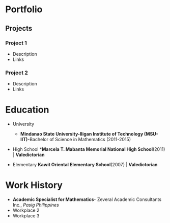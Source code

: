 # Portfolio

## Projects
### Project 1
  - Description
  - Links


### Project 2
  - Description
  - Links

# Education
- University
  * **Mindanao State University-Iligan Institute of Technology (MSU-IIT)**-Bachelor of Science in Mathematics (2011-2015)
    
- High School
    ***Marcela T. Mabanta Memorial National High School**(2011) | **Valedictorian**
- Elementary
    **Kawit Oriental Elementary School**(2007) | **Valedictorian**

# Work History
- **Academic Specialist for Mathematics**- Zeveral Academic Consultants Inc., _Pasig Philippines_
- Workplace 2
- Workplace 3
  
